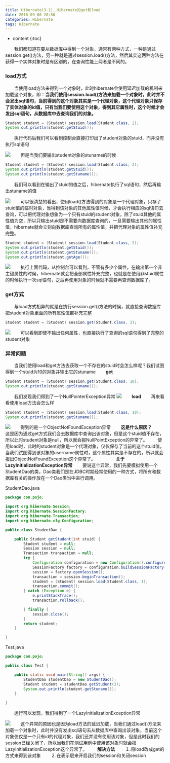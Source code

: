 ```yaml
---
title: Hibernate(3.1)＿Hibernate的get和load
date: 2016-09-06 20:50
categories: Hibernate
tags: Hibernate
---
```


* content
{:toc}

　　我们都知道在要从数据库中得到一个对象，通常有两种方式，一种是通过session.get()方法，另一种就是通过session.load()方法，然后其实这两种方法在获得一个实体对象时是有区别的，在查询性能上两者是不同的。

### load方式
　　当使用load方法来得到一个对象时，此时hibernate会使用延迟加载的机制来加载这个对象，即：**当我们使用session.load()方法来加载一个对象时，此时并不会发出sql语句，当前得到的这个对象其实是一个代理对象，这个代理对象只保存了实体对象的id值，只有当我们要使用这个对象，得到其它属性时，这个时候才会发出sql语句，从数据库中去查询我们的对象。**
```java
Student student = (Student) session.load(Student.class, 2);
System.out.println(student.getStuid());
```
　　执行代码后我们可以看到控制台直接打印出了student对象的stuid，而并没有执行sql语句

![](http://upload-images.jianshu.io/upload_images/1796819-ea13d86644fe0b8b.png?imageMogr2/auto-orient/strip%7CimageView2/2/w/1240)
　　但是当我们要输出student对象的stuname的时候
```java
Student student = (Student) session.load(Student.class, 2);
System.out.println(student.getStuid());
System.out.println(student.getStuname());
```
　　我们可以看到在输出了stuid的值之后，hibernate执行了sql语句，然后再输出stuname的值

![](http://upload-images.jianshu.io/upload_images/1796819-2bd8d9a11c05fbc7.png?imageMogr2/auto-orient/strip%7CimageView2/2/w/1240)
　　可以很清楚的看出，使用load()方法得到的对象是一个代理对象，只存了stuid值的临时对象，当得到该对象的其他属性值时候，才会执行相应的sql语句去查询，可以把代理对象想象为一个只有stuid的student对象，除了stuid其他的属性值为空，所以只输出stuid是不需要向数据库查询的，一旦需要输出其他的属性值，hibernate就会立刻向数据库查询所有的属性值，并把代理对象的属性值补充完整。
```java
Student student = (Student) session.load(Student.class, 2);
System.out.println(student.getStuid());
System.out.println(student.getStuname());
System.out.println(student.getAge());
```
![](http://upload-images.jianshu.io/upload_images/1796819-4ad4eed22df400f7.png?imageMogr2/auto-orient/strip%7CimageView2/2/w/1240)
　　执行上面代码，从控制台可以看到，不管有多少个属性，在输出第一个非主键属性的时候，hibernate就会把全部属性补充完整，也就是在使用非stuid属性的时候执行一次sql语句，之后再使用对象的时候就不需要再查询数据库了。
### get方式
　　与load方式相异的就是在执行session.get()方法的时候，就直接查询数据库把student对象里面的所有属性值都补充完整
```java
Student student = (Student) session.get(Student.class, 3);
```
![](http://upload-images.jianshu.io/upload_images/1796819-8997706c1182e0b5.png?imageMogr2/auto-orient/strip%7CimageView2/2/w/1240)
　　可以看到即使不输出任何属性，也直接执行了查询的sql语句得到了完整的student对象
### 异常问题
　　当我们使用load和get方法去获取一个不存在的stuid时会怎么样呢？我们试图得到一个stuid为10的对象并输出它的stuname
　　**get**
```java
Student student = (Student) session.get(Student.class, 10);
System.out.println(student.getStuname());
```
　　我们发现我们得到了一个NullPointerException异常
![](http://upload-images.jianshu.io/upload_images/1796819-237b9d65a7c1a916.png?imageMogr2/auto-orient/strip%7CimageView2/2/w/1240)
　　**load**
　　再来看看使用load方法会怎么样
```java
Student student = (Student) session.load(Student.class, 10);
System.out.println(student.getStuname());
```
![](http://upload-images.jianshu.io/upload_images/1796819-ff1fb49aba52fa77.png?imageMogr2/auto-orient/strip%7CimageView2/2/w/1240)
　　得到的是一个ObjectNotFoundException异常
　　**这是什么原因？**
　　这是因为通过get方式我们会去数据库中查询出该对象，但是这个stuid值不存在，所以此时student对象是null，所以就会报NullPointException的异常了。
　　使用load时，此时的student对象是一个代理对象，仅仅保存了当前的这个stuid值，当我们试图得到该对象的username属性时，这个属性其实是不存在的，所以就会报出ObjectNotFoundException这个异常了。
　　
　　**关于LazyInitializationException异常**
　　要说这个异常，我们先要模拟使用一个StudentDao的类，Dao类我们是在JDBC时期经常使用的一种方式，将所有和数据库有关的操作放在一个Dao类当中进行调用。

StudentDao.java
```java
package com.pojo;

import org.hibernate.Session;
import org.hibernate.SessionFactory;
import org.hibernate.Transaction;
import org.hibernate.cfg.Configuration;

public class StudentDao {

    public Student getStudent(int stuid) {
        Student student = null;
        Session session = null;
        Transaction transaction = null;
        try {
            Configuration configuration = new Configuration().configure();
            SessionFactory factory = configuration.buildSessionFactory();
            session = factory.openSession();
            transaction = session.beginTransaction();
            student = (Student) session.load(Student.class, 1);
            transaction.commit();
        } catch (Exception e) {
            e.printStackTrace();
            transaction.rollback();

        } finally {
            session.close();
        }
        return student;
    }

}
```
Test.java
```java
package com.pojo;

public class Test {

    public static void main(String[] args) {
        StudentDao studentDao = new StudentDao();
        Student student = studentDao.getStudent(2);
        System.out.println(student.getStuname());
    }

}
```
　　运行可以发现，我们得到了一个LazyInitializationException异常

![](http://upload-images.jianshu.io/upload_images/1796819-0946d892ecf7f63f.png?imageMogr2/auto-orient/strip%7CimageView2/2/w/1240)
　　这个异常的原因也是因为load方法的延迟加载，当我们通过load()方法来加载一个对象时，此时并没有发出sql语句去从数据库中查询出该对象，当前这个对象仅仅是一个只有id的代理对象，我们还并没有使用该对象，但是此时我们的session已经关闭了，所以当我们在测试用例中使用该对象时就会报LazyInitializationException这个异常了。
　　**解决方法**
　　１.将load改成get的方式来得到该对象
　　２.在表示层来开启我们的session和关闭session